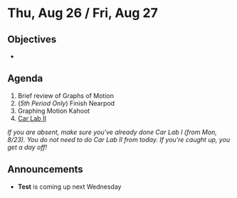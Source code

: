 Thu, Aug 26 / Fri, Aug 27
=====================

Objectives
------------
- 

Agenda  
---------  

1. Brief review of Graphs of Motion
2. (*5th Period Only*) Finish Nearpod
3. Graphing Motion Kahoot
4. [Car Lab II][lab]

*If you are absent, make sure you've already done Car Lab I (from Mon, 8/23).  You do not need to do Car Lab II from today. If you're caught up, you get a day off!*


Announcements
-------------  
- **Test** is coming up next Wednesday

[lab]: https://avon.schoology.com/course/5138386942/materials/gp/5247798090
<!--stackedit_data:
eyJoaXN0b3J5IjpbLTIxMTUwMTkzMzksNjY5NzI3Mzc0LDE4OD
AzMzQ3NDksLTc0NzM3OTkwMSwtMjg4NzAzNjM1LDMyMDM3Mjg2
OSwtMTcwMDMwODk3MiwtMjA1MDkzMzk1OSwtMTI4MDk1MDEzNC
wtMzY3Njg4MDkxLDkyNDM5MzAwNiwtMTczODU2NjgsMTM5MDk0
NjY1MCwtODE3MDUzMDEzLC0xNTY3MDU4MzU1LDIwMjQ3NTI1Mj
QsMTg4NjY0NzE0MCwtMjcyMDM4MjcsMTMwMzMzNDgyNywxNTUx
OTUzMTM2XX0=
-->